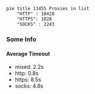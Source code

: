 
```mermaid
pie title 13455 Proxies in list
    "HTTP" : 10428
    "HTTPS": 1028
    "SOCKS" : 2243
```

### Some Info
#### Average Timeout

- mixed: 2.2s
- http: 0.8s
- https: 8.5s
- socks: 4.8s